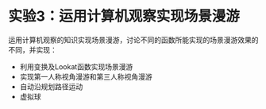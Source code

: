 # 实验3：运用计算机观察实现场景漫游

运用计算机观察的知识实现场景漫游，讨论不同的函数所能实现的场景漫游效果的不同，并实现：

* 利用变换及Lookat函数实现场景漫游
* 实现第一人称视角漫游和第三人称视角漫游
* 自动沿规划路径运动
* 虚拟球


